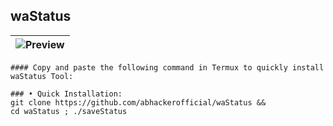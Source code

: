 ## waStatus

| ![Preview](https://user-images.githubusercontent.com/63346676/182305518-6115a7b6-1ef1-4ae6-bd07-ae39ec040f0e.jpeg) |
| ----------------------------------------------------------------------------------------------------- |


```
#### Copy and paste the following command in Termux to quickly install waStatus Tool:

### • Quick Installation:
git clone https://github.com/abhackerofficial/waStatus &&
cd waStatus ; ./saveStatus
